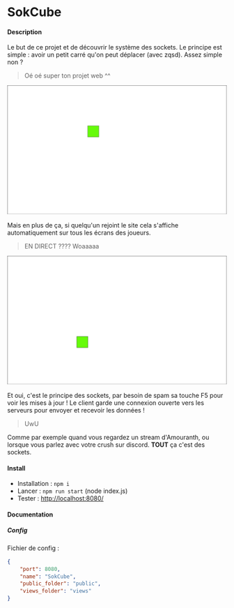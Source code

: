 # SokCube

#### Description

Le but de ce projet et de découvrir le système des sockets. Le principe est simple : avoir un petit carré qu'on peut déplacer (avec zqsd). Assez simple non ?

> Oé oé super ton projet web ^^

![GIF0](docs/gif0.gif)



Mais en plus de ça, si quelqu'un rejoint le site cela s'affiche automatiquement sur tous les écrans des joueurs.

> EN DIRECT ???? Woaaaaa

![GIF0](docs/gif1.gif)

Et oui, c'est le principe des sockets, par besoin de spam sa touche F5 pour voir les mises à jour ! Le client garde une connexion ouverte vers les serveurs pour envoyer et recevoir les données !

> UwU

Comme par exemple quand vous regardez un stream d'Amouranth, ou lorsque vous parlez avec votre crush sur discord. **TOUT** ça c'est des sockets.


#### Install

* Installation : `npm i`
* Lancer : `npm run start` (node index.js)
* Tester : [http://localhost:8080/](http://localhost:8080/)


#### Documentation

##### Config

Fichier de config :

```json
{
    "port": 8080,
    "name": "SokCube",
    "public_folder": "public",
    "views_folder": "views"
}
```




